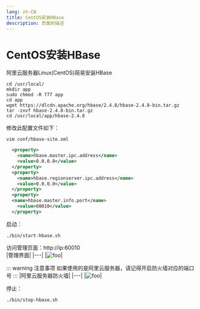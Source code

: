 ```yaml
---
lang: zh-CN
title: CentOS安装HBase
description: 页面的描述
---
```


# CentOS安装HBase

阿里云服务器Linux(CentOS)简易安装HBase

```shell
cd /usr/local/
mkdir app
sudo chmod -R 777 app
cd app
wget https://dlcdn.apache.org/hbase/2.4.8/hbase-2.4.8-bin.tar.gz 
tar -zxvf hbase-2.4.8-bin.tar.gz
cd /usr/local/app/hbase-2.4.8
```

修改此配置文件如下：
```shell
vim conf/hbase-site.xml
```
```xml
  <property>
    <name>hbase.master.ipc.address</name>
    <value>0.0.0.0</value>
  </property>
  <property>
    <name>hbase.regionserver.ipc.address</name>
    <value>0.0.0.0</value>
  </property>
  <property>
  <name>hbase.master.info.port</name>
    <value>60010</value>
  </property>
```
启动：
```shell
./bin/start-hbase.sh
```
访问管理页面：http://ip:60010  
|管理界面|
|---|
|<img :src="$withBase('images/backend/hbase/Centos安装HBase/web60010.png')" alt="foo">|

::: warning 注意事项
如果使用的是阿里云服务器，请记得开启防火墙对应的端口号
:::
|阿里云服务器防火墙|
|---|
|<img :src="$withBase('images/backend/hbase/Centos安装HBase/port.png')" alt="foo">|


停止：
```shell
./bin/stop-hbase.sh
```


<Comment></Comment>
